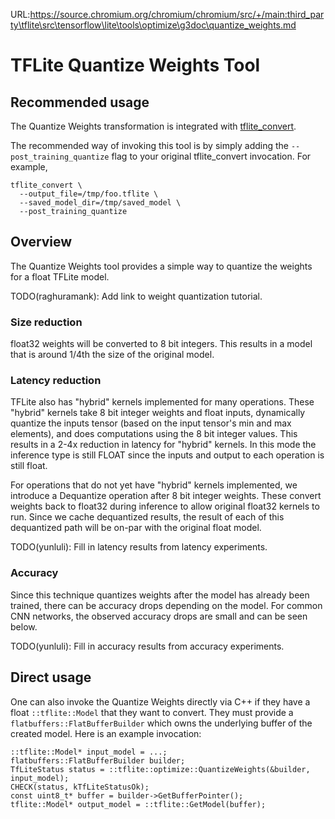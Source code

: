 URL:https://source.chromium.org/chromium/chromium/src/+/main:third_party\tflite\src\tensorflow\lite\tools\optimize\g3doc\quantize_weights.md
# TFLite Quantize Weights Tool

## Recommended usage

The Quantize Weights transformation is integrated with
[tflite_convert](https://github.com/tensorflow/tensorflow/blob/master/tensorflow/lite/g3doc/convert/cmdline_reference.md#transformation-flags).

The recommended way of invoking this tool is by simply adding the
`--post_training_quantize` flag to your original tflite_convert invocation. For
example,

```
tflite_convert \
  --output_file=/tmp/foo.tflite \
  --saved_model_dir=/tmp/saved_model \
  --post_training_quantize
```

## Overview

The Quantize Weights tool provides a simple way to quantize the weights for a
float TFLite model.

TODO(raghuramank): Add link to weight quantization tutorial.

### Size reduction

float32 weights will be converted to 8 bit integers. This results in a model
that is around 1/4th the size of the original model.

### Latency reduction

TFLite also has "hybrid" kernels implemented for many operations. These "hybrid"
kernels take 8 bit integer weights and float inputs, dynamically quantize the
inputs tensor (based on the input tensor's min and max elements), and does
computations using the 8 bit integer values. This results in a 2-4x reduction in
latency for "hybrid" kernels. In this mode the inference type is still FLOAT
since the inputs and output to each operation is still float.

For operations that do not yet have "hybrid" kernels implemented, we introduce a
Dequantize operation after 8 bit integer weights. These convert weights back to
float32 during inference to allow original float32 kernels to run. Since we
cache dequantized results, the result of each of this dequantized path will be
on-par with the original float model.

TODO(yunluli): Fill in latency results from latency experiments.

### Accuracy

Since this technique quantizes weights after the model has already been trained,
there can be accuracy drops depending on the model. For common CNN networks, the
observed accuracy drops are small and can be seen below.

TODO(yunluli): Fill in accuracy results from accuracy experiments.

## Direct usage

One can also invoke the Quantize Weights directly via C++ if they have a float
`::tflite::Model` that they want to convert. They must provide a
`flatbuffers::FlatBufferBuilder` which owns the underlying buffer of the created
model. Here is an example invocation:

```
::tflite::Model* input_model = ...;
flatbuffers::FlatBufferBuilder builder;
TfLiteStatus status = ::tflite::optimize::QuantizeWeights(&builder, input_model);
CHECK(status, kTfLiteStatusOk);
const uint8_t* buffer = builder->GetBufferPointer();
tflite::Model* output_model = ::tflite::GetModel(buffer);
```

